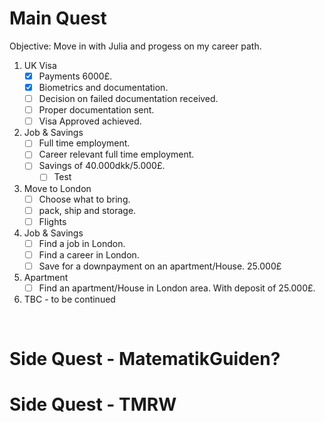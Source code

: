 # Main Quest
Objective: Move in with Julia and progess on my career path.

1. UK Visa
   - [x] Payments 6000£.
   - [x] Biometrics and documentation.
   - [ ] Decision on failed documentation received.
   - [ ] Proper documentation sent.
   - [ ] Visa Approved achieved.
2. Job & Savings
   - [ ] Full time employment.
   - [ ] Career relevant full time employment.  
   - [ ] Savings of 40.000dkk/5.000£.
      - [ ] Test
3. Move to London
   - [ ] Choose what to bring.
   - [ ] pack, ship and storage.
   - [ ] Flights
4. Job & Savings
   - [ ] Find a job in London.
   - [ ] Find a career in London.
   - [ ] Save for a downpayment on an apartment/House. 25.000£
5. Apartment
   - [ ] Find an apartment/House in London area. With deposit of 25.000£.
6. TBC - to be continued 

 
<br/>

 

# Side Quest - MatematikGuiden?



# Side Quest - TMRW


